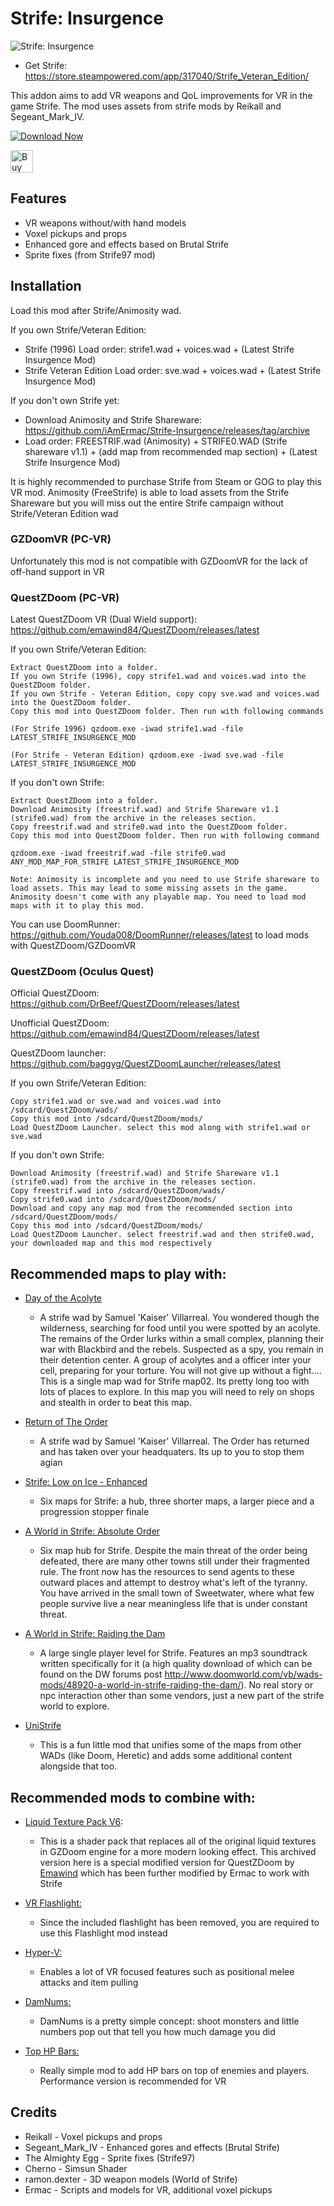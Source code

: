 # Strife: Insurgence

![Strife: Insurgence](https://i.imgur.com/hmXCRBj.jpeg)

- Get Strife: https://store.steampowered.com/app/317040/Strife_Veteran_Edition/

This addon aims to add VR weapons and QoL improvements for VR in the game Strife. The mod uses assets from strife mods by Reikall and Segeant_Mark_IV.

[![Download Now](https://raster.shields.io/github/downloads/iAmErmac/Strife-Insurgence/total)](https://github.com/iAmErmac/Strife-Insurgence/releases/latest)

[<img src="https://cdn.ko-fi.com/cdn/kofi2.png?v=2" height="36" alt="Buy me a Cofee!">](https://ko-fi.com/ermac)

## Features
* VR weapons without/with hand models
* Voxel pickups and props
* Enhanced gore and effects based on Brutal Strife
* Sprite fixes (from Strife97 mod)

## Installation

Load this mod after Strife/Animosity wad.

If you own Strife/Veteran Edition:

- Strife (1996) Load order: strife1.wad + voices.wad + (Latest Strife Insurgence Mod)
- Strife Veteran Edition Load order: sve.wad + voices.wad + (Latest Strife Insurgence Mod)
	
If you don't own Strife yet:

- Download Animosity and Strife Shareware: https://github.com/iAmErmac/Strife-Insurgence/releases/tag/archive
- Load order: FREESTRIF.wad (Animosity) + STRIFE0.WAD (Strife shareware v1.1) + (add map from recommended map section) + (Latest Strife Insurgence Mod)

It is highly recommended to purchase Strife from Steam or GOG to play this VR mod. Animosity (FreeStrife) is able to load assets from the Strife Shareware but you will miss out the entire Strife campaign without Strife/Veteran Edition wad

### GZDoomVR (PC-VR)

Unfortunately this mod is not compatible with GZDoomVR for the lack of off-hand support in VR

### QuestZDoom (PC-VR)

Latest QuestZDoom VR (Dual Wield support): https://github.com/emawind84/QuestZDoom/releases/latest

If you own Strife/Veteran Edition:

    Extract QuestZDoom into a folder.
    If you own Strife (1996), copy strife1.wad and voices.wad into the QuestZDoom folder.
    If you own Strife - Veteran Edition, copy copy sve.wad and voices.wad into the QuestZDoom folder.
    Copy this mod into QuestZDoom folder. Then run with following commands
    
    (For Strife 1996) qzdoom.exe -iwad strife1.wad -file LATEST_STRIFE_INSURGENCE_MOD
    
    (For Strife - Veteran Edition) qzdoom.exe -iwad sve.wad -file LATEST_STRIFE_INSURGENCE_MOD
    
If you don't own Strife:

    Extract QuestZDoom into a folder.
    Download Animosity (freestrif.wad) and Strife Shareware v1.1 (strife0.wad) from the archive in the releases section.
    Copy freestrif.wad and strife0.wad into the QuestZDoom folder.
    Copy this mod into QuestZDoom folder. Then run with following command
    
    qzdoom.exe -iwad freestrif.wad -file strife0.wad ANY_MOD_MAP_FOR_STRIFE LATEST_STRIFE_INSURGENCE_MOD
    
    Note: Animosity is incomplete and you need to use Strife shareware to load assets. This may lead to some missing assets in the game.
    Animosity doesn't come with any playable map. You need to load mod maps with it to play this mod.
  
You can use DoomRunner: https://github.com/Youda008/DoomRunner/releases/latest to load mods with QuestZDoom/GZDoomVR

### QuestZDoom (Oculus Quest)

Official QuestZDoom: https://github.com/DrBeef/QuestZDoom/releases/latest

Unofficial QuestZDoom: https://github.com/emawind84/QuestZDoom/releases/latest

QuestZDoom launcher: https://github.com/baggyg/QuestZDoomLauncher/releases/latest

If you own Strife/Veteran Edition:

    Copy strife1.wad or sve.wad and voices.wad into /sdcard/QuestZDoom/wads/
    Copy this mod into /sdcard/QuestZDoom/mods/
    Load QuestZDoom Launcher. select this mod along with strife1.wad or sve.wad 

If you don't own Strife:

    Download Animosity (freestrif.wad) and Strife Shareware v1.1 (strife0.wad) from the archive in the releases section.
    Copy freestrif.wad into /sdcard/QuestZDoom/wads/
    Copy strife0.wad into /sdcard/QuestZDoom/mods/
    Download and copy any map mod from the recommended section into /sdcard/QuestZDoom/mods/
    Copy this mod into /sdcard/QuestZDoom/mods/
    Load QuestZDoom Launcher. select freestrif.wad and then strife0.wad, your downloaded map and this mod respectively

## Recommended maps to play with:

* [Day of the Acolyte](https://www.doomworld.com/idgames/levels/strife/kaiser_23)
  - A strife wad by Samuel 'Kaiser' Villarreal. You wondered though the wilderness, searching for food until you were spotted by an acolyte. The remains of the Order lurks within a small complex, planning their war with Blackbird and the rebels. Suspected as a spy, you remain in their detention center. A group of acolytes and a officer inter your cell, preparing for your torture. You will not give up without a fight.... This is a single map wad for Strife map02. Its pretty long too with lots of places to explore. In this map you will need to rely on shops and stealth in order to beat this map.

* [Return of The Order](https://www.doomworld.com/idgames/levels/strife/kaiser_13)
  - A strife wad by Samuel 'Kaiser' Villarreal. The Order has returned and has taken over your headquaters. Its up to you to stop them agian

* [Strife: Low on Ice - Enhanced](https://forum.zdoom.org/viewtopic.php?t=78828)
  - Six maps for Strife: a hub, three shorter maps, a larger piece and a progression stopper finale

* [A World in Strife: Absolute Order](https://www.doomworld.com/vb/wads-mods/54783-strife-absolute-order-update-8-03-12-1-map-demo-available/)
  - Six map hub for Strife. Despite the main threat of the order being defeated, there are many other towns still under their fragmented rule. The front now has the resources to send agents to these outward places and attempt to destroy what's left of the tyranny. You have arrived in the small town of Sweetwater, where what few people survive live a near meaningless life that is under constant threat.

* [A World in Strife: Raiding the Dam](https://www.doomworld.com/forum/topic/48920-released-a-world-in-strife-raiding-the-dam/)
  - A large single player level for Strife. Features an mp3 soundtrack written specifically for it (a high quality download of which can be found on the DW forums post http://www.doomworld.com/vb/wads-mods/48920-a-world-in-strife-raiding-the-dam/). No real story or npc interaction other than some vendors, just a new part of the strife world to explore.

* [UniStrife](https://www.moddb.com/mods/unistrife)
  - This is a fun little mod that unifies some of the maps from other WADs (like Doom, Heretic) and adds some additional content alongside that too.

## Recommended mods to combine with:

* [Liquid Texture Pack V6](https://forum.zdoom.org/viewtopic.php?t=72304):
  - This is a shader pack that replaces all of the original liquid textures in GZDoom engine for a more modern looking effect. This archived version here is a special modified version for QuestZDoom by [Emawind](https://github.com/emawind84/doom-mod-liquid-texture-pack) which has been further modified by Ermac to work with Strife

* [VR Flashlight:](https://github.com/iAmErmac/VR-Flashlight)
  - Since the included flashlight has been removed, you are required to use this Flashlight mod instead
  
* [Hyper-V:](https://github.com/iAmErmac/Hyper-V)
  - Enables a lot of VR focused features such as positional melee attacks and item pulling
  
* [DamNums:](https://forum.zdoom.org/viewtopic.php?t=55048)
  - DamNums is a pretty simple concept: shoot monsters and little numbers pop out that tell you how much damage you did
  
* [Top HP Bars:](https://forum.zdoom.org/viewtopic.php?t=55048)
  - Really simple mod to add HP bars on top of enemies and players. Performance version is recommended for VR

## Credits

* Reikall - Voxel pickups and props
* Segeant_Mark_IV - Enhanced gores and effects (Brutal Strife)
* The Almighty Egg - Sprite fixes (Strife97)
* Cherno - Simsun Shader
* ramon.dexter - 3D weapon models (World of Strife)
* Ermac - Scripts and models for VR, additional voxel pickups